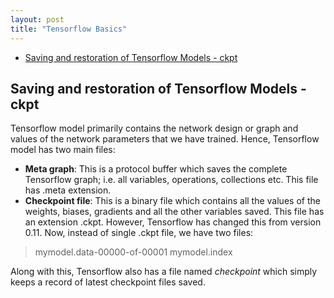 ```yaml
---
layout: post
title: "Tensorflow Basics"
---
```


- [Saving and restoration of Tensorflow Models - ckpt](#ckpt)  

## <a name="ckpt"></a> Saving and restoration of Tensorflow Models - ckpt

Tensorflow model primarily contains the network design or graph and values of the network parameters that we have trained. Hence, Tensorflow model has two main files:  
* **Meta graph**: This is a protocol buffer which saves the complete Tensorflow graph; i.e. all variables, operations, collections etc. This file has .meta extension.  
* **Checkpoint file**: This is a binary file which contains all the values of the weights, biases, gradients and all the other variables saved. This file has an extension .ckpt. However, Tensorflow has changed this from version 0.11. Now, instead of single .ckpt file, we have two files:  
> mymodel.data-00000-of-00001
> mymodel.index  

Along with this, Tensorflow also has a file named _checkpoint_ which simply keeps a record of latest checkpoint files saved.
